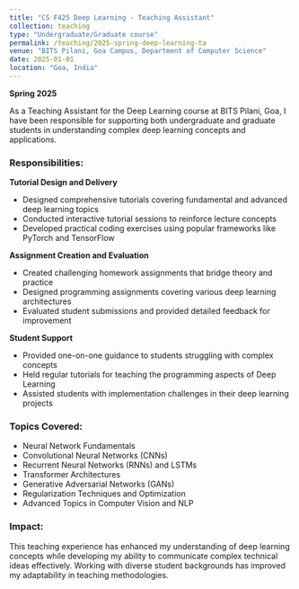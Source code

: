```yaml
---
title: "CS F425 Deep Learning - Teaching Assistant"
collection: teaching
type: "Undergraduate/Graduate course"
permalink: /teaching/2025-spring-deep-learning-ta
venue: "BITS Pilani, Goa Campus, Department of Computer Science"
date: 2025-01-01
location: "Goa, India"
---
```


**Spring 2025**

As a Teaching Assistant for the Deep Learning course at BITS Pilani, Goa, I have been responsible for supporting both undergraduate and graduate students in understanding complex deep learning concepts and applications.

### Responsibilities:

**Tutorial Design and Delivery**
- Designed comprehensive tutorials covering fundamental and advanced deep learning topics
- Conducted interactive tutorial sessions to reinforce lecture concepts
- Developed practical coding exercises using popular frameworks like PyTorch and TensorFlow

**Assignment Creation and Evaluation**
- Created challenging homework assignments that bridge theory and practice
- Designed programming assignments covering various deep learning architectures
- Evaluated student submissions and provided detailed feedback for improvement

**Student Support**
- Provided one-on-one guidance to students struggling with complex concepts
- Held regular tutorials for teaching the programming aspects of Deep Learning
- Assisted students with implementation challenges in their deep learning projects

### Topics Covered:
- Neural Network Fundamentals
- Convolutional Neural Networks (CNNs)
- Recurrent Neural Networks (RNNs) and LSTMs
- Transformer Architectures
- Generative Adversarial Networks (GANs)
- Regularization Techniques and Optimization
- Advanced Topics in Computer Vision and NLP

### Impact:
This teaching experience has enhanced my understanding of deep learning concepts while developing my ability to communicate complex technical ideas effectively. Working with diverse student backgrounds has improved my adaptability in teaching methodologies.
